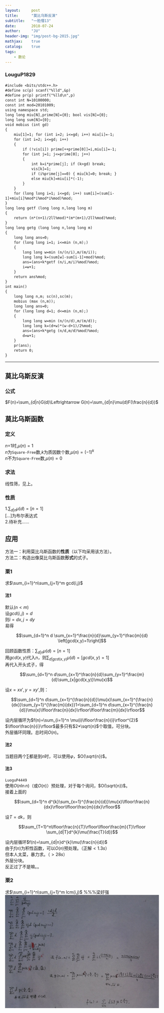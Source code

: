 ```yaml
---
layout:     post
title:      "莫比乌斯反演"
subtitle:   "一脸懵13"
date:       2018-07-24
author:     "JU"
header-img: "img/post-bg-2015.jpg"
mathjax:    true
catalog:    true
tags:
    - 数论
---
```


### LouguP1829

    #include <bits/stdc++.h>
    #define sc(p) scanf("%lld",&p)
    #define pr(p) printf("%lld\n",p)
    const int N=10100000;
    const int mod=20101009;
    using namespace std;
    long long miu[N],prime[N]={0}; bool vis[N]={0};
    long long sum[N]={0};
    void mobius (int gd)
    {
        miu[1]=1; for (int i=2; i<=gd; i++) miu[i]=-1;
        for (int i=2; i<=gd; i++)
        {
            if (!vis[i]) prime[++prime[0]]=i,miu[i]=-1;
            for (int j=1; j<=prime[0]; j++)
            {
                int k=i*prime[j]; if (k>gd) break;
                vis[k]=1;
                if (i%prime[j]==0) { miu[k]=0; break; }
                else miu[k]=miu[i]*(-1);
            }
        }
        for (long long i=1; i<=gd; i++) sum[i]=(sum[i-1]+miu[i]%mod*i%mod*i%mod)%mod;
    }
    long long getf (long long n,long long m)
    {
        return (n*(n+1)/2ll%mod)*(m*(m+1)/2ll%mod)%mod;
    }
    long long getg (long long n,long long m)
    {
        long long ans=0;
        for (long long i=1; i<=min (n,m);)
        {
            long long w=min (n/(n/i),m/(m/i));
            long long k=(sum[w]-sum[i-1]+mod)%mod;
            ans=(ans+k*getf (n/i,m/i)%mod)%mod;
            i=w+1;
        }
        return ans%mod;
    }
    int main()
    {
        long long n,m; sc(n),sc(m);
        mobius (max (n,m));
        long long ans=0;
        for (long long d=1; d<=min (n,m);)
        {
            long long w=min (n/(n/d),m/(m/d));
            long long k=(d+w)*(w-d+1)/2%mod;
            ans=(ans+k*getg (n/d,m/d)%mod)%mod;
            d=w+1;
        }
        pr(ans);
        return 0;
    }

---

## 莫比乌斯反演
### 公式
$F(n)=\sum_{d|n}G(d)\Leftrightarrow G(n)=\sum_{d|n}\mu(d)F(\frac{n}{d})$
## 莫比乌斯函数
### 定义
$n$=1时,$\mu(n)=1$  
$n$为`Square-Free`数,$k$为质因数个数,$\mu(n)=(-1)^{k}$  
$n$不为`Square-Free`数,$\mu(n)=0$
### 求法
线性筛，见上。
### 性质
1.$\sum_{d|n}\mu(d)=\left[n=1\right]$  
$\left[…\right]$为布尔表达式  
2.待补充……
## 应用
方法一：利用莫比乌斯函数的**性质**（以下均采用该方法）。  
方法二：构造出像莫比乌斯函数**形式**的式子。
### 栗1
求$\sum_{i=1}^n\sum_{j=1}^m gcd(i,j)$
#### 法1
默认$(n<m)$  
设$gcd(i,j)=d$  
则$i=dx,j=dy$  
易得

$$\sum_{d=1}^n d \sum_{x=1}^\frac{n}{d}\sum_{y=1}^\frac{m}{d} \left[gcd(x,y)=1\right]$$

回顾函数性质：$\sum_{d|n}\mu(d)=\left[n=1\right]$  
用$gcd(x,y)$代入$n$，则$\sum_{d|gcd(x,y)}\mu(d)=\left[ gcd(x,y)=1\right]$  
再代入开头式子，得

$$\sum_{d=1}^n d\sum_{x=1}^\frac{n}{d}\sum_{y=1}^\frac{m}{d}\sum_{x|gcd(x,y)}\mu(x)$$

设$x=xx',y=xy'$,则：

$$\sum_{d=1}^n d\sum_{x=1}^{\frac{n}{d}}\mu(x)\sum_{x=1}^{\frac{n}{dx}}\sum_{y=1}^{\frac{m}{dx}}1=\sum_{d=1}^n d\sum_{x=1}^{\frac{n}{d}}\mu(x)\lfloor\frac{n}{dx}\rfloor\lfloor\frac{m}{dx}\rfloor$$

设内层循环为$f(n)=\sum_{i=1}^n \mu(i)\lfloor\frac{n}{i}\rfloor^{2}$  
$\lfloor\frac{n}{i}\rfloor$最多只有$2*\sqrt{n}$个取值，可分块。  
外层循环同理。总时间$O(n)$。

#### 法2
当题目两个$\sum$都是到$n$时，可以使用$\varphi$，$O(\sqrt{n})$。

#### 法3
`LuoguP4449`  
使用$O(n\ln{n})$（或$O(n)$）预处理，对于每个询问，$O(\sqrt{n})$。  
接着上面的

$$\sum_{d=1}^n d^{k}\sum_{x=1}^{\frac{n}{d}}\mu(x)\lfloor\frac{n}{dx}\rfloor\lfloor\frac{m}{dx}\rfloor$$

设$T=dk$，则  

$$\sum_{T=1}^n\lfloor\frac{n}{T}\rfloor\lfloor\frac{m}{T}\rfloor \sum_{d|T}d^{k}\mu(\frac{T}{d})$$

设内层循环$f(n)=\sum_{d|n}d^{k}\mu(\frac{n}{d})$  
由于$f(n)$为积性函数，可以$O(n)$预处理。（正解$<1.3s$）  
但本人太菜，暴力求。（$>28s$）  
外层分块。  
反正过了不是嘛。。

### 栗2
求$\sum_{i=1}^n\sum_{j=1}^m lcm(i,j)$
%%%梁好强
[ ![奋奋的解题过程](/img/解题.jpg) ](/img/解题.jpg)
